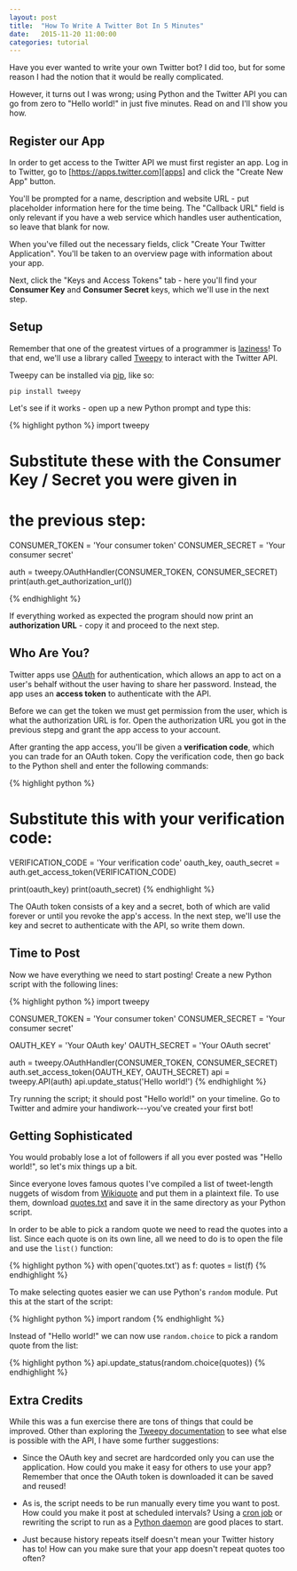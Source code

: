 ```yaml
---
layout: post
title:  "How To Write A Twitter Bot In 5 Minutes"
date:   2015-11-20 11:00:00
categories: tutorial
---
```


Have you ever wanted to write your own Twitter bot? I did too, but for
some reason I had the notion that it would be really complicated.

However, it turns out I was wrong; using Python and the Twitter API
you can go from zero to "Hello world!" in just five minutes. Read on
and I'll show you how.

Register our App
----------------

<!--
Twitter requires two kinds of authentication before we can start
posting on someone's timeline:

 * A set of API keys that gives us permission to access the Twitter
   API.
 * An authentication token that gives us permission to interact with
   Twitter on behalf of a certain user.

To get the first set of credentials we need to register a Twitter app.
Go to https://apps.twitter.com and click the "Create New App" button.
-->

In order to get access to the Twitter API we must first register an
app. Log in to Twitter, go to [https://apps.twitter.com][apps] and
click the "Create New App" button.

You'll be prompted for a name, description and website URL - put
placeholder information here for the time being. The "Callback URL"
field is only relevant if you have a web service which handles user
authentication, so leave that blank for now.

When you've filled out the necessary fields, click "Create Your
Twitter Application". You'll be taken to an overview page with
information about your app.

Next, click the "Keys and Access Tokens" tab - here you'll find your
**Consumer Key** and **Consumer Secret** keys, which we'll use in the
next step.

Setup
-----

Remember that one of the greatest virtues of a programmer is
[laziness][laziness]! To that end, we'll use a library called
[Tweepy][tweepy] to interact with the Twitter API.

Tweepy can be installed via [pip][pip], like so:

    pip install tweepy

Let's see if it works - open up a new Python prompt and type this:

{% highlight python %}
import tweepy

# Substitute these with the Consumer Key / Secret you were given in
# the previous step:
CONSUMER_TOKEN = 'Your consumer token'
CONSUMER_SECRET = 'Your consumer secret'

auth = tweepy.OAuthHandler(CONSUMER_TOKEN, CONSUMER_SECRET)
print(auth.get_authorization_url())

{% endhighlight %}

If everything worked as expected the program should now print an
**authorization URL** - copy it and proceed to the next step.

Who Are You?
------------

Twitter apps use [OAuth][oauth] for authentication, which allows an
app to act on a user's behalf without the user having to share her
password. Instead, the app uses an **access token** to authenticate
with the API.

Before we can get the token we must get permission from the user,
which is what the authorization URL is for. Open the authorization URL
you got in the previous stepg and grant the app access to your
account.

After granting the app access, you'll be given a **verification
code**, which you can trade for an OAuth token. Copy the verification
code, then go back to the Python shell and enter the following
commands:

{% highlight python %}
# Substitute this with your verification code:
VERIFICATION_CODE = 'Your verification code'
oauth_key, oauth_secret = auth.get_access_token(VERIFICATION_CODE)

print(oauth_key)
print(oauth_secret)
{% endhighlight %}

The OAuth token consists of a key and a secret, both of which are
valid forever or until you revoke the app's access. In the next step,
we'll use the key and secret to authenticate with the API, so write
them down.

Time to Post
------------

Now we have everything we need to start posting! Create a new Python
script with the following lines:

{% highlight python %}
import tweepy

CONSUMER_TOKEN = 'Your consumer token'
CONSUMER_SECRET = 'Your consumer secret'

OAUTH_KEY = 'Your OAuth key'
OAUTH_SECRET = 'Your OAuth secret'

auth = tweepy.OAuthHandler(CONSUMER_TOKEN, CONSUMER_SECRET)
auth.set_access_token(OAUTH_KEY, OAUTH_SECRET)
api = tweepy.API(auth)
api.update_status('Hello world!')
{% endhighlight %}

Try running the script; it should post "Hello world!" on your
timeline. Go to Twitter and admire your handiwork---you've created
your first bot!

Getting Sophisticated
---------------------

You would probably lose a lot of followers if all you ever posted was
"Hello world!", so let's mix things up a bit.

Since everyone loves famous quotes I've compiled a list of
tweet-length nuggets of wisdom from [Wikiquote][wikiquote] and put
them in a plaintext file. To use them, download [quotes.txt][quotes]
and save it in the same directory as your Python script.

In order to be able to pick a random quote we need to read the quotes
into a list. Since each quote is on its own line, all we need to do is
to open the file and use the `list()` function:

{% highlight python %}
with open('quotes.txt') as f:
    quotes = list(f)
{% endhighlight %}

To make selecting quotes easier we can use Python's `random` module.
Put this at the start of the script:

{% highlight python %}
import random
{% endhighlight %}

Instead of "Hello world!" we can now use `random.choice` to pick
a random quote from the list:

{% highlight python %}
api.update_status(random.choice(quotes))
{% endhighlight %}

Extra Credits
-------------

While this was a fun exercise there are tons of things that could be
improved. Other than exploring the [Tweepy documentation][tweepy-docs]
to see what else is possible with the API, I have some further
suggestions:

 * Since the OAuth key and secret are hardcorded only you can use the
   application. How could you make it easy for others to use your app?
   Remember that once the OAuth token is downloaded it can be saved
   and reused!

 * As is, the script needs to be run manually every time you want to
   post. How could you make it post at scheduled intervals? Using
   a [cron job][cron] or rewriting the script to run as a [Python
   daemon][python-daemon] are good places to start.

 * Just because history repeats itself doesn't mean your Twitter
   history has to! How can you make sure that your app doesn't repeat
   quotes too often?

[apps]: https://apps.twitter.com
[laziness]: http://c2.com/cgi/wiki?LazinessImpatienceHubris
[tweepy]: http://www.tweepy.org/
[tweepy-docs]: http://tweepy.readthedocs.org/en/v3.5.0/
[pip]: https://docs.python.org/2.7/installing/
[wikiquote]: https://en.wikiquote.org
[oauth]: https://en.wikipedia.org/wiki/OAuth
[quotes]: https://gist.githubusercontent.com/johnytex/5e6d900ac2bc0ef282fd/raw/181f9df9c03baf460e431964b40bd7f896dd142c/quotes.txt
[cron]: https://en.wikipedia.org/wiki/Cron
[python-daemon]: https://pypi.python.org/pypi/python-daemon/
